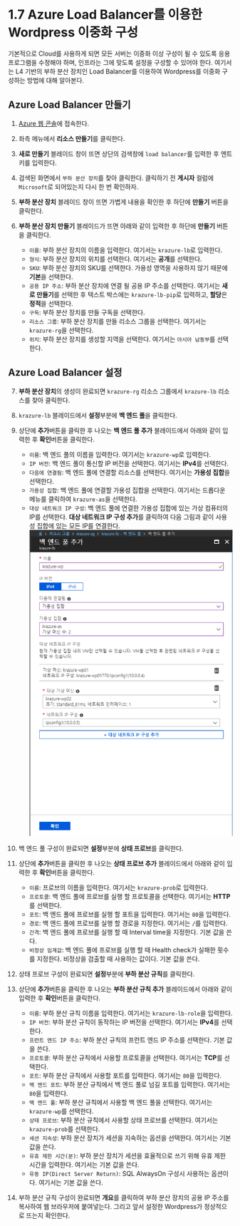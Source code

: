 # 1.7 Azure Load Balancer를 이용한 Wordpress 이중화 구성
기본적으로 Cloud를 사용하게 되면 모든 서버는 이중화 이상 구성이 될 수 있도록 응용프로그램을 수정해야 하며, 인프라는 그에 맞도록 설정을 구성할 수 있어야 한다. 여기서는 L4 기반의 부하 분산 장치인 Load Balancer를 이용하여 Wordpress를 이중화 구성하는 방법에 대해 알아본다.

## Azure Load Balancer 만들기
1. [Azure 웹 콘솔](https://portal.azure.com)에 접속한다.

2. 좌측 메뉴에서 **리소스 만들기**를 클릭한다.

3. **새로 만들기** 블레이드 창이 뜨면 상단의 검색창에 `load balancer`를 입력한 후 엔트키를 입력한다.

4. 검색된 화면에서 `부하 분산 장치`를 찾아 클릭한다. 클릭하기 전 **게시자** 컬럼에 `Microsoft`로 되어있는지 다시 한 번 확인하자.

5. **부하 분산 장치** 블레이드 창이 뜨면 가볍게 내용을 확인한 후 하단에 **만들기** 버튼을 클릭한다.

6. **부하 분산 장치 만들기** 블레이드가 뜨면 아래와 같이 입력한 후 하단에 **만들기** 버튼을 클릭한다.
    - `이름`: 부하 분산 장치의 이름을 입력한다. 여기서는 `krazure-lb`로 입력한다.
    - `형식`: 부하 분산 장치의 위치를 선택한다. 여기서는 **공개**를 선택한다.
    - `SKU`: 부하 분산 장치의 SKU를 선택한다. 가용성 영역을 사용하지 않기 때문에 **기본**을 선택한다.
    - `공용 IP 주소`: 부하 분산 장치에 연결 될 공용 IP 주소를 선택한다. 여기서는 **새로 만들기**를 선택한 후 텍스트 박스에는 `krazure-lb-pip`로 입력하고, **할당**은 **정적**을 선택한다.
    - `구독`: 부하 분산 장치를 만들 구독을 선택한다.
    - `리소스 그룹`: 부하 분산 장치를 만들 리소스 그룹을 선택한다. 여기서는 `krazure-rg`을 선택한다.
    - `위치`: 부하 분산 장치를 생성할 지역을 선택한다. 여기서는 `아시아 남동부`를 선택한다.

## Azure Load Balancer 설정
7. **부하 분산 장치**의 생성이 완료되면 `krazure-rg` 리소스 그룹에서 `krazure-lb` 리소스를 찾아 클릭한다.

8. `krazure-lb` 블레이드에서 **설정**부분에 **백 엔드 풀**을 클릭한다.

9. 상단에 **추가**버튼을 클릭한 후 나오는 **백 엔드 풀 추가** 블레이드에서 아래와 같이 입력한 후 **확인**버튼을 클릭한다.
    - `이름`: 백 엔드 풀의 이름을 입력한다. 여기서는 `krazure-wp`로 입력한다.
    - `IP 버전`: 백 엔드 풀이 통신할 IP 버전을 선택한다. 여기서는 **IPv4**를 선택한다.
    - `다음에 연결됨`: 백 엔드 풀에 연결할 리소스를 선택한다. 여기서는 **가용성 집합**을 선택한다.
    - `가용성 집합`: 백 엔드 풀에 연결할 가용성 집합을 선택한다. 여기서는 드롭다운 메뉴를 클릭하여 `krazure-as`을 선택한다.
    - `대상 네트워크 IP 구성`: 백 엔드 풀에 연결한 가용성 집합에 있는 가상 컴퓨터의 IP를 선택한다. **대상 네트워크 IP 구성 추가**를 클릭하여 다음 그림과 같이 사용성 집합에 있는 모든 IP를 연결한다.
    ![1.7.1_add_backend_pool](../images/1.7.1_add_backend_pool.PNG)

9. 백 엔드 풀 구성이 완료되면 **설정**부분에 **상태 프로브**를 클릭한다.

10. 상단에 **추가**버튼을 클릭한 후 나오는 **상태 프로브 추가** 블레이드에서 아래와 같이 입력한 후 **확인**버튼을 클릭한다.
    - `이름`: 프로브의 이름을 입력한다. 여기서는 `krazure-prob`로 입력한다.
    - `프로토콜`: 백 엔드 풀에 프로브를 실행 할 프로토콜을 선택한다. 여기서는 **HTTP**를 선택한다.
    - `포트`: 백 엔드 풀에 프로브를 실행 할 포트을 입력한다. 여기서는 `80`을 입력한다.
    - `경로`: 백 엔드 풀에 프로브를 실행 할 경로을 지정한다. 여기서는 `/`를 입력한다.
    - `간격`: 백 엔드 풀에 프로브를 실행 할 때 Interval time을 지정한다. 기본 값을 쓴다.
    - `비정상 임계값`: 백 엔드 풀에 프로브를 실행 할 때 Health check가 실패한 횟수를 지정한다. 비정상을 검출할 때 사용하는 값이다. 기본 값을 쓴다.

11. 상태 프로브 구성이 완료되면 **설정**부분에 **부하 분산 규칙**를 클릭한다.

12. 상단에 **추가**버튼을 클릭한 후 나오는 **부하 분산 규칙 추가** 블레이드에서 아래와 같이 입력한 후 **확인**버튼을 클릭한다.
    - `이름`: 부하 분산 규칙 이름을 입력한다. 여기서는 `krazure-lb-role`을 입력한다.
    - `IP 버전`: 부하 분산 규칙이 동작하는 IP 버전을 선택한다. 여기서는 **IPv4**를 선택한다.
    - `프런트 엔드 IP 주소`: 부하 분산 규칙의 프런트 엔드 IP 주소를 선택한다. 기본 값을 쓴다.
    - `프로토콜`: 부하 분산 규칙에서 사용할 프로토콜을 선택한다. 여기서는 **TCP**를 선택한다.
    - `포트`: 부하 분산 규칙에서 사용할 포트를 입력한다. 여기서는 `80`을 입력한다.
    - `백 엔드 포트`: 부하 분산 규칙에서 백 엔드 풀로 넘길 포트를 입력한다. 여기서는 `80`을 입력한다.
    - `백 엔드 풀`: 부하 분산 규칙에서 사용할 백 엔드 풀을 선택한다. 여기서는 `krazure-wp`를 선택한다.
    - `상태 프로브`: 부하 분산 규칙에서 사용할 상태 프로브를 선택한다. 여기서는 `krazure-prob`를 선택한다.
    - `세션 지속성`: 부하 분산 장치가 세션을 지속하는 옵션을 선택한다. 여기서는 기본 값을 쓴다.
    - `유휴 제한 시간(분)`: 부하 분산 장치가 세션을 효율적으로 쓰기 위해 유휴 제한 시간을 입력한다. 여기서는 기본 값을 쓴다.
    - `유동 IP(Direct Server Return)`: SQL AlwaysOn 구성시 사용하는 옵션이다. 여기서는 기본 값을 쓴다.

13. 부하 분산 규칙 구성이 완료되면 **개요**를 클릭하여 부하 분산 장치의 공용 IP 주소를 복사하여 웹 브라우저에 붙여넣는다. 그리고 앞서 설정한 Wordpress가 정상적으로 뜨는지 확인한다.